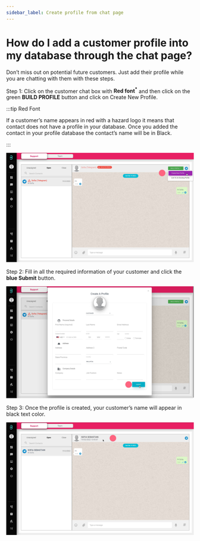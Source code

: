 ```yaml
---
sidebar_label: Create profile from chat page
---
```

# How do I add a customer profile into my database through the chat page?

Don’t miss out on potential future customers.
Just add their profile while you are chatting with them with these steps.

Step 1: Click on the customer chat box with **Red font<sup>*</sup>** and then click on the green **BUILD PROFILE** button and click on Create New Profile.

:::tip Red Font

If a customer’s name appears in red with a hazard logo it means that contact does not have a profile in your database. Once you added the contact in your profile database the contact’s name will be in Black.

:::

![image info](../../../static/img/q5/step1.jpg)

Step 2: Fill in all the required information of your customer and click the **blue Submit** button.

![image info](../../../static/img/q5/step2.jpg)

Step 3: Once the profile is created, your customer’s name will appear in black text color.

![image info](../../../static/img/q5/step3.jpg)
